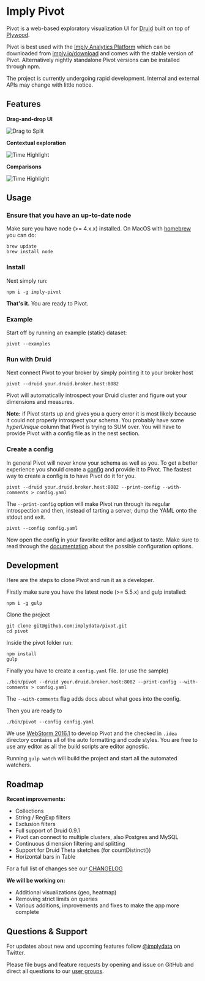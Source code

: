 # Imply Pivot

Pivot is a web-based exploratory visualization UI for [Druid](https://github.com/druid-io/druid) built on top of
[Plywood](https://github.com/implydata/plywood).

Pivot is best used with the [Imply Analytics Platform](http://imply.io/product)
which can be downloaded from [imply.io/download](http://imply.io/download) and comes with the stable version of Pivot.
Alternatively nightly standalone Pivot versions can be installed through npm.

The project is currently undergoing rapid development.
Internal and external APIs may change with little notice.

## Features

**Drag-and-drop UI**

![Drag to Split](https://github.com/implydata/imply-pivot/raw/master/docs/images/drag-and-drop.gif)

**Contextual exploration**

![Time Highlight](https://github.com/implydata/imply-pivot/raw/master/docs/images/explore.gif)

**Comparisons**

![Time Highlight](https://github.com/implydata/imply-pivot/raw/master/docs/images/compare.gif)

## Usage

### Ensure that you have an up-to-date node

Make sure you have node (>= 4.x.x) installed. On MacOS with [homebrew](http://brew.sh/) you can do:

```
brew update
brew install node
```

### Install

Next simply run:

```
npm i -g imply-pivot
```

**That's it.** You are ready to Pivot.


### Example

Start off by running an example (static) dataset:

```
pivot --examples
```

### Run with Druid

Next connect Pivot to your broker by simply pointing it to your broker host

```
pivot --druid your.druid.broker.host:8082
```

Pivot will automatically introspect your Druid cluster and figure out your dimensions and measures.

**Note:** if Pivot starts up and gives you a query error it is most likely because it could not properly introspect your schema.
You probably have some *hyperUnique* column that Pivot is trying to SUM over.
You will have to provide Pivot with a config file as in the nest section.

### Create a config

In general Pivot will never know your schema as well as you.
To get a better experience you should create a [config](https://github.com/implydata/imply-pivot/blob/master/docs/configuration.md) and provide it to Pivot.
The fastest way to create a config is to have Pivot do it for you.

```
pivot --druid your.druid.broker.host:8082 --print-config --with-comments > config.yaml
```

The `--print-config` option will make Pivot run through its regular introspection and then, instead of tarting a server, dump the YAML onto the stdout and exit.

```
pivot --config config.yaml
```

Now open the config in your favorite editor and adjust to taste.
Make sure to read through the [documentation](https://github.com/implydata/imply-pivot/blob/master/docs/configuration.md) about the possible configuration options.

## Development

Here are the steps to clone Pivot and run it as a developer.

Firstly make sure you have the latest node (>= 5.5.x) and gulp installed:

```
npm i -g gulp
```

Clone the project

```
git clone git@github.com:implydata/pivot.git
cd pivot
```

Inside the pivot folder run:

```
npm install
gulp
```

Finally you have to create a `config.yaml` file. (or use the sample)

```
./bin/pivot --druid your.druid.broker.host:8082 --print-config --with-comments > config.yaml
```

The `--with-comments` flag adds docs about what goes into the config.

Then you are ready to

```
./bin/pivot --config config.yaml
```

We use [WebStorm 2016.1](https://www.jetbrains.com/webstorm/) to develop Pivot and the checked in `.idea` directory contains
all of the auto formatting and code styles. You are free to use any editor as all the build scripts are editor agnostic.

Running `gulp watch` will build the project and start all the automated watchers.

## Roadmap

**Recent improvements:**

- Collections
- String / RegExp filters
- Exclusion filters
- Full support of Druid 0.9.1
- Pivot can connect to multiple clusters, also Postgres and MySQL
- Continuous dimension filtering and splitting
- Support for Druid Theta sketches (for countDistinct())
- Horizontal bars in Table

For a full list of changes see our [CHANGELOG](CHANGELOG.md)

**We will be working on:**

- Additional visualizations (geo, heatmap)
- Removing strict limits on queries
- Various additions, improvements and fixes to make the app more complete

## Questions & Support

For updates about new and upcoming features follow [@implydata](https://twitter.com/implydata) on Twitter.

Please file bugs and feature requests by opening and issue on GitHub and direct all questions to our [user groups](https://groups.google.com/forum/#!forum/imply-user-group).
